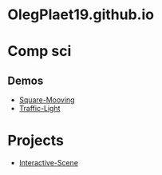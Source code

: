 # OlegPlaet19.github.io

# Comp sci

## Demos
- [Square-Mooving](SquareMoving)
- [Traffic-Light](TrafficLight)

# Projects
- [Interactive-Scene](InteractiveScene)